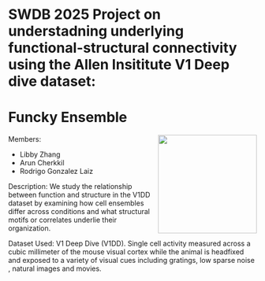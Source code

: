 # SWDB 2025 Project on understadning underlying functional-structural connectivity using the Allen Insititute V1 Deep dive dataset:

# Funcky Ensemble

<img align = right height="200" src="https://github.com/user-attachments/assets/d0ff038e-8d39-4cd7-8141-6b4260c6a968" />

Members:

- Libby Zhang
- Arun Cherkkil
- Rodrigo Gonzalez Laiz

Description: We study the relationship between function and structure in the V1DD dataset by examining how cell ensembles differ across conditions and what structural motifs or correlates underlie their organization.

Dataset Used: V1 Deep Dive (V1DD). Single cell activity measured across a cubic millimeter of the mouse visual cortex while the animal is headfixed and exposed to a variety of visual cues including gratings, low sparse noise , natural images and movies. 

